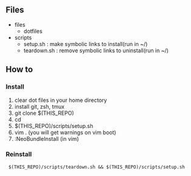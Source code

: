 ## Files

 - files
    - dotfiles
 - scripts
    - setup.sh : make symbolic links to install(run in ~/)
    - teardown.sh : remove symbolic links to uninstall(run in ~/)

## How to

### Install

 1. clear dot files in your home directory
 1. install git, zsh, tmux
 1. git clone $(THIS_REPO)
 1. cd
 1. $(THIS_REPO)/scripts/setup.sh
 1. vim . (you will get warnings on vim boot)
 1. :NeoBundleInstall (in vim)

### Reinstall

     $(THIS_REPO)/scripts/teardown.sh && $(THIS_REPO)/scripts/setup.sh
